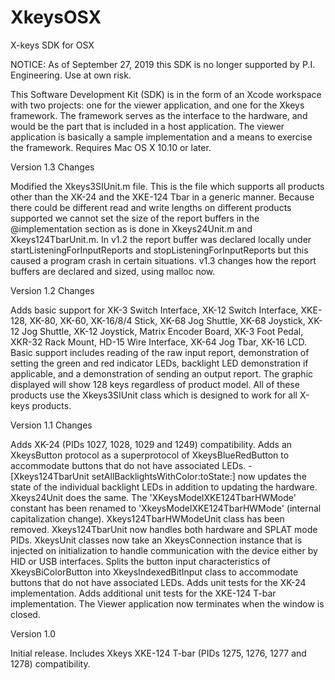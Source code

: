 # XkeysOSX
X-keys SDK for OSX

NOTICE: As of September 27, 2019 this SDK is no longer supported by P.I. Engineering. Use at own risk. 

This Software Development Kit (SDK) is in the form of an Xcode workspace with two projects: one for the viewer application, and one for the Xkeys framework. The framework serves as the interface to the hardware, and would be the part that is included in a host application. The viewer application is basically a sample implementation and a means to exercise the framework. Requires Mac OS X 10.10 or later.

Version 1.3 Changes

Modified the Xkeys3SIUnit.m file. This is the file which supports all products other than the XK-24 and the XKE-124 Tbar in a generic manner. Because there could be different read and write lengths on different products supported we cannot set the size of the report buffers in the @implementation section as is done in Xkeys24Unit.m and Xkeys124TbarUnit.m. In v1.2 the report buffer was declared locally under startListeningForInputReports and stopListeningForInputReports but this caused a program crash in certain situations. v1.3 changes how the report buffers are declared and sized, using malloc now.

Version 1.2 Changes

Adds basic support for XK-3 Switch Interface,  XK-12 Switch Interface, XKE-128, XK-80, XK-60, XK-16/8/4 Stick, XK-68 Jog Shuttle, XK-68 Joystick, XK-12 Jog Shuttle, XK-12 Joystick, Matrix Encoder Board, XK-3 Foot Pedal, XKR-32 Rack Mount, HD-15 Wire Interface, XK-64 Jog Tbar, XK-16 LCD. Basic support includes reading of the raw input report, demonstration of setting the green and red indicator LEDs, backlight LED demonstration if applicable, and a demonstration of sending an output report. The graphic displayed will show 128 keys regardless of product model. All of these products use the Xkeys3SIUnit class which is designed to work for all X-keys products. 

Version 1.1 Changes

Adds XK-24 (PIDs 1027, 1028, 1029 and 1249) compatibility.
Adds an XkeysButton protocol as a superprotocol of XkeysBlueRedButton to accommodate buttons that do not have associated LEDs.
-[Xkeys124TbarUnit setAllBacklightsWithColor:toState:] now updates the state of the individual backlight LEDs in addition to updating the hardware.  Xkeys24Unit does the same.
The 'XKeysModelXKE124TbarHWMode' constant has been renamed to 'XkeysModelXKE124TbarHWMode' (internal capitalization change).
Xkeys124TbarHWModeUnit class has been removed.  Xkeys124TbarUnit now handles both hardware and SPLAT mode PIDs.  XkeysUnit classes now take an XkeysConnection instance that is injected on initialization to handle communication with the device either by HID or USB interfaces.
Splits the button input characteristics of XkeysBiColorButton into XkeysIndexedBitInput class to accommodate buttons that do not have associated LEDs.
Adds unit tests for the XK-24 implementation.
Adds additional unit tests for the XKE-124 T-bar implementation.
The Viewer application now terminates when the window is closed.

Version 1.0

Initial release.
Includes Xkeys XKE-124 T-bar (PIDs 1275, 1276, 1277 and 1278) compatibility.
